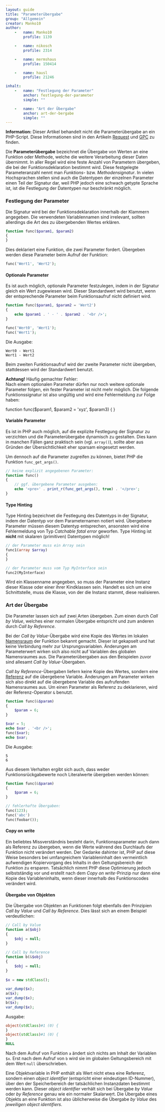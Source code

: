 ```yaml
---
layout: guide
title: "Parameterübergabe"
group: "Allgemein"
creator: Manko10
author:
    -   name: Manko10
        profile: 1139

    -   name: nikosch
        profile: 2314

    -   name: mermshaus
        profile: 150414

    -   name: hausl
        profile: 21246

inhalt:
    -   name: "Festlegung der Parameter"
        anchor: festlegung-der-parameter
        simple: ""

    -   name: "Art der Übergabe"
        anchor: art-der-bergabe
        simple: ""
---
```


<div class="alert alert-info"><strong>Information:</strong> Dieser Artikel behandelt nicht die Parameterübergabe an ein PHP-Script. Diese Informationen sind in den Artikeln <a href="http://php-de.github.io/request-handling/request.html">Request</a> und <a href="http://php-de.github.io/request-handling/gpc.html">GPC</a> zu finden.</div>


Die **Parameterübergabe** bezeichnet die Übergabe von Werten an eine Funktion oder Methode, welche die weitere Verarbeitung dieser Daten übernimmt. In aller Regel wird eine feste Anzahl von Parametern übergeben, die bei der Funktionsdeklaration bestimmt wird. Diese festgelegte Parameteranzahl nennt man *Funktions-* bzw. *Methodensignatur*. In vielen Hochsprachen stellen sind auch die Datentypen der einzelnen Parameter einen Teil der Signatur dar, weil PHP jedoch eine schwach getypte Sprache ist, ist die Festlegung der Datentypen nur beschränkt möglich. 


### Festlegung der Parameter
 
Die Signatur wird bei der Funktionsdeklaration innerhalb der Klammern angegeben. Die verwendeten Variablennamen sind irrelevant, sollten allerdings die Art des zu übergebenden Wertes erklären. 

~~~ php
function func($param1, $param2)
{
}
~~~


Dies deklariert eine Funktion, die zwei Parameter fordert. Übergeben werden diese Parameter beim Aufruf der Funktion: 

~~~ php
func('Wert1', 'Wert2');
~~~

#### Optionale Parameter
 
Es ist auch möglich, optionale Parameter festzulegen, indem in der Signatur gleich ein Wert zugewiesen wird. Dieser Standardwert wird benutzt, wenn der entsprechende Parameter beim Funktionsaufruf nicht definiert wird. 

~~~ php
function func($param1, $param2 = 'Wert2')
{
    echo $param1 . ' - ' . $param2 . '<br />';
}

func('Wert0', 'Wert1');
func('Wert1');
~~~

Die Ausgabe:

~~~
Wert0 - Wert1
Wert1 - Wert2
~~~

Beim zweiten Funktionsaufruf wird der zweite Parameter nicht übergeben, stattdessen wird der Standardwert benutzt. 


<div class="alert alert-danger"><strong>Achtung!</strong> Häufig gemachter Fehler:<br>
Nach einem optionalen Parameter dürfen nur noch weitere optionale Parameter folgen, ein fester Parameter ist nicht mehr möglich. Die folgende Funktionssignatur ist also ungültig und wird eine Fehlermeldung zur Folge haben: 

function func($param1, $param2 = 'xyz', $param3)
{
}
</div> 


#### Variable Parameter
 
Es ist in PHP auch möglich, auf die explizite Festlegung der Signatur zu verzichten und die Parameterübergabe dynamisch zu gestalten. Dies kann in manchen Fällen ganz praktisch sein (vgl. `array()`), sollte aber aus Gründen der Übersichtlichkeit eher sparsam eingesetzt werden. 

Um dennoch auf die Parameter zugreifen zu können, bietet PHP die Funktion `func_get_args()`. 

~~~ php
// keine explizit angegebenen Parameter:
function func()
{
    // ggf. übergebene Parameter ausgeben:
    echo '<pre>' . print_r(func_get_args(), true) . '</pre>';
}
~~~

#### Type Hinting
 
Type Hinting bezeichnet die Festlegung des Datentyps in der Signatur, indem der Datentyp vor dem Parameternamen notiert wird. Übergebene Parameter müssen diesem Datentyp entsprechen, ansonsten wird eine Fehlermeldung von Typ *Catchable fatal error* geworfen. Type Hinting ist **nicht** mit skalaren (primitiven) Datentypen möglich! 

~~~ php
// der Parameter muss ein Array sein
func1(array $array)
{
}

// der Parameter muss vom Typ MyInterface sein
func2(MyInterface)
~~~

Wird ein Klassenname angegeben, so muss der Parameter eine Instanz dieser Klasse oder einer ihrer Kindklassen sein. Handelt es sich um eine Schnittstelle, muss die Klasse, von der die Instanz stammt, diese realisieren. 



### Art der Übergabe
 
Die Parameter lassen sich auf zwei Arten übergeben. Zum einen durch *Call by Value*, welches einer normalen Übergabe entspricht und zum anderen durch *Call by Reference*. 

Bei der *Call by Value*-Übergabe wird eine Kopie des Wertes im lokalen [Namensraum](http://php-de.github.io/general/namensraum.html) der Funktion bekannt gemacht. Dieser ist gekapselt und hat keine Verbindung mehr zur Ursprungsvariablen. Änderungen am Parameterwert wirken sich also nicht auf Variablen des globalen Namensraumes aus. Die Parameterübergaben aus den Beispielen zuvor sind allesamt *Call by Value*-Übergaben. 

*Call by Reference*-Übergaben liefern keine Kopie des Wertes, sondern eine [Referenz](http://www.php.de/wiki-php/index.php/Referenz) auf die übergebene Variable. Änderungen am Parameter wirken sich also direkt auf die übergebene Variable des aufrufenden Namensraumes aus. Um einen Parameter als Referenz zu deklarieren, wird der Referenz-Operator `&` benutzt. 

~~~ php
function func(&$param)
{
    $param = 6;
}

$var = 5;
echo $var . '<br />';
func($var);
echo $var;
~~~

Die Ausgabe:

~~~
5
6
~~~

Aus diesem Verhalten ergibt sich auch, dass weder Funktionsrückgabewerte noch Literalwerte übergeben werden können: 

~~~ php
function func(&$param)
{
    $param = 6;
}

// fehlerhafte Übergaben:
func(123);
func('abc')
func(foobar());
~~~ 


#### Copy on write
 
Ein beliebtes Missverständnis besteht darin, Funktionsparameter auch dann als Referenz zu übergeben, wenn die Werte während des Durchlaufs der Funktion nicht verändert werden. Der Gedanke dahinter ist, PHP auf diese Weise besonders bei umfangreichem Variableninhalt den vermeintlich aufwendigen Kopiervorgang des Inhalts in den Geltungsbereich der Funktion zu ersparen. Tatsächlich nimmt PHP diese Optimierung jedoch selbstständig vor und erstellt nach dem *Copy on write*-Prinzip nur dann eine Kopie des Variableninhalts, wenn dieser innerhalb des Funktionscodes verändert wird. 


#### Übergabe von Objekten
 
Die Übergabe von Objekten an Funktionen folgt ebenfalls den Prinzipien *Call by Value* und *Call by Reference*. Dies lässt sich an einem Beispiel verdeutlichen: 

~~~ php
// Call by Value
function a($obj)
{
    $obj = null;
}
 
// Call by Reference
function b(&$obj)
{
    $obj = null;
}
 
$x = new stdClass();
 
var_dump($x);
a($x);
var_dump($x);
b($x);
var_dump($x);
~~~

Ausgabe: 

~~~ php
object(stdClass)#1 (0) {
}
object(stdClass)#1 (0) {
}
NULL
~~~

Nach dem Aufruf von Funktion `a` ändert sich nichts am Inhalt der Variablen `$x`. Erst nach dem Aufruf von `b` wird sie im globalen Geltungsbereich mit dem Wert `null` überschrieben. 

Eine Objektvariable in PHP enthält als Wert nicht etwa eine Referenz, sondern einen *object identifier* (entspricht einer eindeutigen ID-Nummer), über den der Speicherbereich der tatsächlichen Instanzdaten bestimmt werden kann. Dieser *object identifier* verhält sich bei Übergabe *by Value* oder *by Reference* genau wie ein normaler Skalarwert. Die Übergabe eines Objekts an eine Funktion ist also üblicherweise die Übergabe *by Value* des *jeweiligen object identifiers*. 
